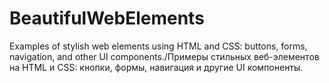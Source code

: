 # BeautifulWebElements
Examples of stylish web elements using HTML and CSS: buttons, forms, navigation, and other UI components./Примеры стильных веб-элементов на HTML и CSS: кнопки, формы, навигация и другие UI компоненты.
